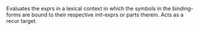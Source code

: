  Evaluates the exprs in a lexical context in which the symbols in
  the binding-forms are bound to their respective init-exprs or parts
  therein. Acts as a recur target.